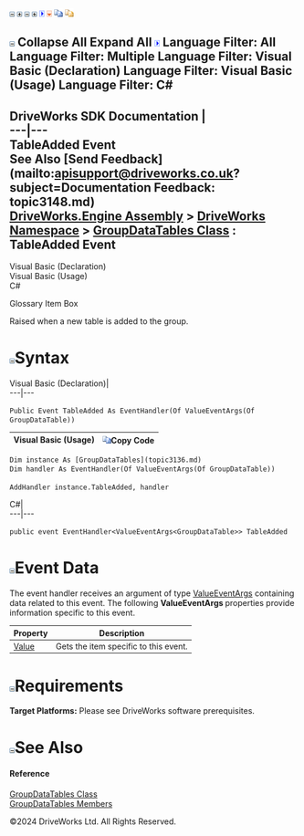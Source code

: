 ![](dotnetimages/collapse.gif) ![](dotnetimages/expand.gif) ![](dotnetimages/collapse.gif) ![](dotnetimages/expand.gif) ![](dotnetimages/drpdown.gif) ![](dotnetimages/drpdown_orange.gif) ![](dotnetimages/copycode.gif) ![](dotnetimages/copycodeHighlight.gif)

![](dotnetimages/collapse.gif) Collapse All Expand All ![](dotnetimages/drpdown.gif) Language Filter: All  Language Filter: Multiple  Language Filter: Visual Basic (Declaration) Language Filter: Visual Basic (Usage) Language Filter: C#  
---  
DriveWorks SDK Documentation  |   
---|---  
TableAdded Event   
See Also [Send Feedback](mailto:apisupport@driveworks.co.uk?subject=Documentation Feedback: topic3148.md)  
[DriveWorks.Engine Assembly](topic2156.md) > [DriveWorks Namespace](topic2159.md) > [GroupDataTables Class](topic3136.md) : TableAdded Event  
---  
  
Visual Basic (Declaration)    
Visual Basic (Usage)    
C# 

Glossary Item Box

Raised when a new table is added to the group. 

# ![](dotnetimages/collapse.gif)Syntax

Visual Basic (Declaration)|   
---|---  
      
    
    Public Event TableAdded As EventHandler(Of ValueEventArgs(Of GroupDataTable))  
  
Visual Basic (Usage)| ![](dotnetimages/copycode.gif)Copy Code  
---|---  
      
    
    Dim instance As [GroupDataTables](topic3136.md)
    Dim handler As EventHandler(Of ValueEventArgs(Of GroupDataTable))
     
    AddHandler instance.TableAdded, handler  
  
C#|   
---|---  
      
    
    public event EventHandler<ValueEventArgs<GroupDataTable>> TableAdded  
  
# ![](dotnetimages/collapse.gif)Event Data

The event handler receives an argument of type [ValueEventArgs<T>](topic5843.md) containing data related to this event. The following **ValueEventArgs <T>** properties provide information specific to this event.

Property| Description  
---|---  
[Value](topic5850.md)| Gets the item specific to this event.   
  
# ![](dotnetimages/collapse.gif)Requirements

**Target Platforms:** Please see DriveWorks software prerequisites.

# ![](dotnetimages/collapse.gif)See Also

#### Reference

[GroupDataTables Class](topic3136.md)   
[GroupDataTables Members](topic3137.md)

©2024 DriveWorks Ltd. All Rights Reserved.
